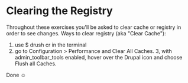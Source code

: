 # Clearing the Registry
Throughout these exercises you'll be asked to clear cache or registry in order to see changes.
Ways to clear registry (aka "Clear Cache"):

1. use $ drush cr in the terminal
2. go to Configuration > Performance and Clear All Caches.
3, with admin_toolbar_tools enabled, hover over the Drupal icon and choose Flush all Caches.

Done ☺
